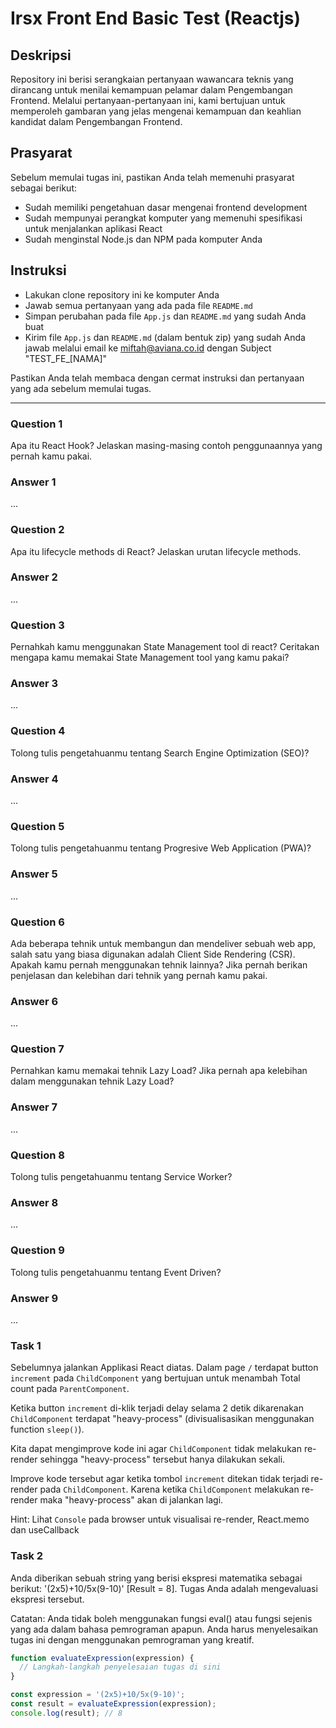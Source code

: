 # Irsx Front End Basic Test (Reactjs)

## Deskripsi
Repository ini berisi serangkaian pertanyaan wawancara teknis yang dirancang untuk menilai kemampuan pelamar dalam Pengembangan Frontend. Melalui pertanyaan-pertanyaan ini, kami bertujuan untuk memperoleh gambaran yang jelas mengenai kemampuan dan keahlian kandidat dalam Pengembangan Frontend.

## Prasyarat
Sebelum memulai tugas ini, pastikan Anda telah memenuhi prasyarat sebagai berikut:

- Sudah memiliki pengetahuan dasar mengenai frontend development
- Sudah mempunyai perangkat komputer yang memenuhi spesifikasi untuk menjalankan aplikasi React
- Sudah menginstal Node.js dan NPM pada komputer Anda

## Instruksi
- Lakukan clone repository ini ke komputer Anda
- Jawab semua pertanyaan yang ada pada file `README.md`
- Simpan perubahan pada file `App.js` dan `README.md` yang sudah Anda buat
- Kirim file `App.js` dan `README.md`  (dalam bentuk zip) yang sudah Anda jawab melalui email ke miftah@aviana.co.id dengan Subject "TEST_FE_[NAMA]"

Pastikan Anda telah membaca dengan cermat instruksi dan pertanyaan yang ada sebelum memulai tugas.
 
---

### Question 1
Apa itu React Hook? Jelaskan masing-masing contoh penggunaannya yang pernah kamu pakai.
### Answer 1
...
### Question 2
Apa itu lifecycle methods di React? Jelaskan urutan lifecycle methods.
### Answer 2
...
### Question 3
Pernahkah kamu menggunakan State Management tool di react? Ceritakan mengapa kamu memakai State Management tool yang kamu pakai?
### Answer 3
...
### Question 4
Tolong tulis pengetahuanmu tentang Search Engine Optimization (SEO)?
### Answer 4
...
### Question 5
Tolong tulis pengetahuanmu tentang Progresive Web Application (PWA)?
### Answer 5
...
### Question 6
Ada beberapa tehnik untuk membangun dan mendeliver sebuah web app, salah satu yang biasa digunakan adalah Client Side Rendering (CSR). Apakah kamu pernah menggunakan tehnik lainnya? Jika pernah berikan penjelasan dan kelebihan dari tehnik yang pernah kamu pakai.
### Answer 6
...
### Question 7
Pernahkan kamu memakai tehnik Lazy Load? Jika pernah apa kelebihan dalam menggunakan tehnik Lazy Load?
### Answer 7
...
### Question 8
Tolong tulis pengetahuanmu tentang Service Worker?
### Answer 8
...
### Question 9
Tolong tulis pengetahuanmu tentang Event Driven?
### Answer 9
...
### Task 1
Sebelumnya jalankan Applikasi React diatas. Dalam page `/` terdapat button `increment` pada `ChildComponent` yang bertujuan untuk menambah Total count pada `ParentComponent`. 

Ketika button `increment` di-klik terjadi delay selama 2 detik dikarenakan `ChildComponent` terdapat "heavy-process" (divisualisasikan menggunakan function `sleep()`).

Kita dapat mengimprove kode ini agar `ChildComponent` tidak melakukan re-render sehingga "heavy-process" tersebut hanya dilakukan sekali.

Improve kode tersebut agar ketika tombol `increment` ditekan tidak terjadi re-render pada `ChildComponent`. Karena ketika `ChildComponent` melakukan re-render maka "heavy-process" akan di jalankan lagi.

Hint: Lihat `Console` pada browser untuk visualisai re-render, React.memo dan useCallback

### Task 2
Anda diberikan sebuah string yang berisi ekspresi matematika sebagai berikut: '(2x5)+10/5x(9-10)' [Result = 8]. Tugas Anda adalah mengevaluasi ekspresi tersebut.

Catatan: Anda tidak boleh menggunakan fungsi eval() atau fungsi sejenis yang ada dalam bahasa pemrograman apapun. Anda harus menyelesaikan tugas ini dengan menggunakan pemrograman yang kreatif.

```javascript
function evaluateExpression(expression) {
  // Langkah-langkah penyelesaian tugas di sini
}

const expression = '(2x5)+10/5x(9-10)';
const result = evaluateExpression(expression);
console.log(result); // 8
```